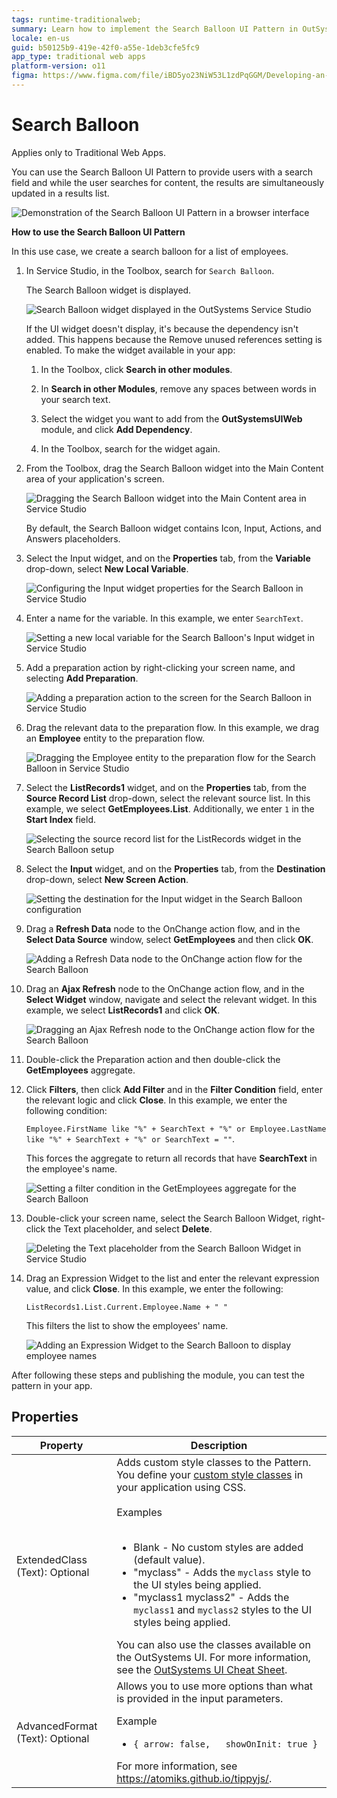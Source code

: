 ```yaml
---
tags: runtime-traditionalweb; 
summary: Learn how to implement the Search Balloon UI Pattern in OutSystems 11 (O11) for real-time search results in Traditional Web Apps.
locale: en-us
guid: b50125b9-419e-42f0-a55e-1deb3cfe5fc9
app_type: traditional web apps
platform-version: o11
figma: https://www.figma.com/file/iBD5yo23NiW53L1zdPqGGM/Developing-an-Application?type=design&node-id=234%3A36&mode=design&t=KpVEJMvnBwiukqql-1
---
```


# Search Balloon

<div class="info" markdown="1">

Applies only to Traditional Web Apps.

</div>

You can use the Search Balloon UI Pattern to provide users with a search field and while the user searches for content, the results are simultaneously updated in a results list.

![Demonstration of the Search Balloon UI Pattern in a browser interface](images/search-balloon-demo-browser.png "Search Balloon Demo")

**How to use the Search Balloon UI Pattern**

In this use case, we create a search balloon for a list of employees.

1. In Service Studio, in the Toolbox, search for `Search Balloon`.

    The Search Balloon widget is displayed.

    ![Search Balloon widget displayed in the OutSystems Service Studio](images/searchballoon-1-ss.png "Search Balloon in Service Studio")

    If the UI widget doesn't display, it's because the dependency isn't added. This happens because the Remove unused references setting is enabled. To make the widget available in your app:

    1. In the Toolbox, click **Search in other modules**.

    1. In **Search in other Modules**, remove any spaces between words in your search text.
    
    1. Select the widget you want to add from the **OutSystemsUIWeb** module, and click **Add Dependency**. 
    
    1. In the Toolbox, search for the widget again.

1. From the Toolbox, drag the Search Balloon widget into the Main Content area of your application's screen.

    ![Dragging the Search Balloon widget into the Main Content area in Service Studio](images/searchballoon-2-ss.png "Drag Search Balloon Widget")

    By default, the Search Balloon widget contains Icon, Input, Actions, and Answers placeholders.

1. Select the Input widget, and on the **Properties** tab, from the **Variable** drop-down, select **New Local Variable**.

    ![Configuring the Input widget properties for the Search Balloon in Service Studio](images/searchballoon-3-ss.png "Configure Input Widget")

1. Enter a name for the variable. In this example, we enter `SearchText`.

    ![Setting a new local variable for the Search Balloon's Input widget in Service Studio](images/searchballoon-4-ss.png "Set Local Variable")

1. Add a preparation action by right-clicking your screen name, and selecting **Add Preparation**.

    ![Adding a preparation action to the screen for the Search Balloon in Service Studio](images/searchballoon-5-ss.png "Add Preparation Action")

1. Drag the relevant data to the preparation flow. In this example, we drag an **Employee** entity to the preparation flow.

    ![Dragging the Employee entity to the preparation flow for the Search Balloon in Service Studio](images/searchballoon-6-ss.png "Data Preparation Flow")

1. Select the **ListRecords1** widget, and on the **Properties** tab, from the **Source Record List**  drop-down, select the relevant source list. In this example, we select **GetEmployees.List**. Additionally, we enter `1` in the **Start Index** field.

    ![Selecting the source record list for the ListRecords widget in the Search Balloon setup](images/searchballoon-8-ss.png "ListRecords Widget Configuration")

1. Select the **Input** widget, and on the **Properties** tab, from the **Destination** drop-down, select **New Screen Action**.

    ![Setting the destination for the Input widget in the Search Balloon configuration](images/searchballoon-9-ss.png "Input Widget Destination")

1. Drag a **Refresh Data** node to the OnChange action flow, and in the **Select Data Source** window, select **GetEmployees** and then click **OK**.

    ![Adding a Refresh Data node to the OnChange action flow for the Search Balloon](images/searchballoon-10-ss.png "Refresh Data Node")

1. Drag an **Ajax Refresh** node to the OnChange action flow, and in the **Select Widget** window, navigate and select the relevant widget. In this example, we select **ListRecords1** and click **OK**.

    ![Dragging an Ajax Refresh node to the OnChange action flow for the Search Balloon](images/searchballoon-11-ss.png "Ajax Refresh Node")

1. Double-click the Preparation action and then double-click the **GetEmployees** aggregate.

1. Click **Filters**, then click **Add Filter** and in the **Filter Condition** field, enter the relevant logic and click **Close**. In this example, we enter the following condition:

     `Employee.FirstName like "%" + SearchText + "%" or Employee.LastName like "%" + SearchText + "%" or SearchText = ""`.

    This forces the aggregate to return all records that have **SearchText** in the employee's name.

    ![Setting a filter condition in the GetEmployees aggregate for the Search Balloon](images/searchballoon-12-ss.png "Set Aggregate Filter")

1. Double-click your screen name, select the Search Balloon Widget, right-click the Text placeholder, and select **Delete**.

    ![Deleting the Text placeholder from the Search Balloon Widget in Service Studio](images/searchballoon-13-ss.png "Delete Text Placeholder")

1. Drag an Expression Widget to the list and enter the relevant expression value, and click **Close**. In this example, we enter the following:

    `ListRecords1.List.Current.Employee.Name + " "`

    This filters the list to show the employees' name.

    ![Adding an Expression Widget to the Search Balloon to display employee names](images/searchballoon-14-ss.png "Add Expression Widget")

After following these steps and publishing the module, you can test the pattern in your app.

## Properties

| **Property** | **Description** |
|---|---|
| ExtendedClass (Text): Optional | Adds custom style classes to the Pattern. You define your [custom style classes](../../../look-feel/css.md) in your application using CSS.<br/><br/>Examples<br/><br/> <ul><li>Blank - No custom styles are added (default value).</li><li>"myclass" - Adds the ``myclass`` style to the UI styles being applied.</li><li>"myclass1 myclass2" - Adds the ``myclass1`` and ``myclass2`` styles to the UI styles being applied.</li></ul>You can also use the classes available on the OutSystems UI. For more information, see the [OutSystems UI Cheat Sheet](https://outsystemsui.outsystems.com/OutSystemsUIWebsite/CheatSheet). |
| AdvancedFormat (Text): Optional | Allows you to use more options than what is provided in the input parameters. <p>Example <ul><li> `{ arrow: false,   showOnInit: true }`</li></ul></p> For more information, see <https://atomiks.github.io/tippyjs/>. |
